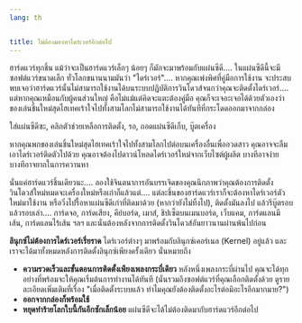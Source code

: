 ```yaml
---
lang: th


title: ไม่ต้องมองหาไดร์เวอร์อีกต่อไป
---
```


ฮาร์ดแวร์ทุกชิ้น แม้ว่าจะเป็นฮาร์ดแวร์เล็กๆ น้อยๆ ก็มักจะมาพร้อมกับแผ่นซีดี.... ในแผ่นซีดีนี้จะมีซอฟต์แวร์ขนาดเล็ก ทั่วโลกขนานนามมันว่า "ไดร์เวอร์".... หากคุณเพ่งพิศที่คู่มือการใช้งาน จะประสบพบเจอว่าฮาร์ดแวร์นั้นไม่สามารถใช้งานได้บนระบบปฏิบัติการวินโดวส์จนกว่าคุณจะติดตั้งไดร์เวอร์.... แต่หากคุณเหมือนกับผู้คนส่วนใหญ่ คือไม่แม้แต่คิดจะแตะต้องคู่มือ คุณก็จะเจอะเจอได้ด้วยตัวเองว่า ของเล่นชิ้นใหม่สุดไฮเทคเร้าใจไปทั้งสามโลกไม่สามารถใช้งานได้ทันทีที่กระโดดออกมาจากกล่อง

ใส่แผ่นซีดีซะ, คลิกตัวช่วยเหลือการติดตั้ง, รอ, ถอดแผ่นซีดีเก็บ, บู๊ตเครื่อง

หากคุณพกของเล่นชิ้นใหม่สุดไฮเทคเร้าใจไปทั้งสามโลกไปต่อบนเครื่องอื่นเพื่ออวดสาว คุณอาจจะลืมเอาไดร์เวอร์ติดตัวไปด้วย คุณอาจต้องไปดาวน์โหลดไดร์เวอร์ใหม่จากเว็บไซต์ผู้ผลิต บางทีอาจง่าย บางทีอาจยากในการควานหา

นั่นแค่ฮาร์ดแวร์ชิ้นเดียวนะ.... ลองใช้จินตนาการอันบรรเจิดของคุณนึกภาพว่าคุณต้องการติดตั้งวินโดวส์ใหม่หมดจะเครื่องใหม่หรือเก่าก็แล้วแต่.... แต่ละชิ้นของฮาร์ดแวร์เราก็จะต้องหาไดร์เวอร์ตัวใหม่มาใช้งาน หรือวิ่งไปรื้อหาแผ่นซีดีเก่าที่ติดมาด้วย (หากว่ายังไม่ทิ้งไป), ติดตั้งมันลงไป แล้วรีบู๊ตรอบแล้วรอบเล่า.... การ์ดจอ, การ์ดเสียง, คีย์บอร์ด, เมาส์, ชิปเซ็ตบนเมนบอร์ด, เว็บแคม, การ์ดแลนมีเส้น, การ์ดแลนไร้เส้น ฯลฯ และนั่นต้องหลังจากการติดตั้งวินโดวส์อันยาวนานผ่านพ้นไปก่อน

<b>ลินุกซ์ไม่ต้องการไดร์เวอร์เรี่ยราด</b> ไดร์เวอร์ต่างๆ มาพร้อมกับลินุกซ์เคอร์เนล (Kernel) อยู่แล้ว และเราจะได้มาทั้งหมดหลังการติดตั้งลินุกซ์เพียงครั้งเดียว นั่นหมายถึง

<ul>
<li><b>ความรวดเร็วและขั้นตอนการติดตั้งเพียงเพลงกระบี่เดียว</b> หลังหนึ่งเพลงกระบี่ผ่านไป คุณจะได้ทุกอย่างที่พร้อมจะให้คุณเริ่มต้นการทำงานได้ทันที (นั่นรวมถึงซอฟต์แวร์ที่คุณเลือกติดตั้งด้วย ดูรายละเอียดเพิ่มเติมที่เรื่อง "เมื่อติดตั้งระบบแล้ว ทำไมคุณยังต้องติดตั้งอะไรต่อมิอะไรอีกมากมาย?")</li>
<li><b>ออกจากกล่องก็พร้อมใช้</b></li>
<li><b>หยุดทำร้ายโลกใบนี้กันอีกซักเล็กน้อย</b> แผ่นซีดีจะได้ไม่ต้องติดมากับฮาร์ดแวร์อีกต่อไป</li>
</ul>




